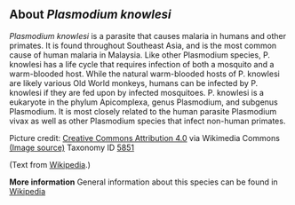 **About *Plasmodium knowlesi***
-------------------------
*Plasmodium knowlesi* is a parasite that causes malaria in humans and 
other primates. It is found throughout Southeast Asia, and is the most 
common cause of human malaria in Malaysia. Like other Plasmodium 
species, P. knowlesi has a life cycle that requires infection of both 
a mosquito and a warm-blooded host. While the natural warm-blooded 
hosts of P. knowlesi are likely various Old World monkeys, humans can 
be infected by P. knowlesi if they are fed upon by infected 
mosquitoes. P. knowlesi is a eukaryote in the phylum Apicomplexa, 
genus Plasmodium, and subgenus Plasmodium. It is most closely related 
to the human parasite Plasmodium vivax as well as other Plasmodium 
species that infect non-human primates.


Picture credit: [Creative Commons Attribution 4.0](https://creativecommons.org/licenses/by/4.0) via Wikimedia Commons [(Image source)](https://en.wikipedia.org/wiki/File:Plasmodium_knowlesi_smears_IDC.png)
Taxonomy ID [5851](https://www.uniprot.org/taxonomy/5851)

(Text from [Wikipedia](https://en.wikipedia.org/).)

**More information**
General information about this species can be found in [Wikipedia](https://en.wikipedia.org/wiki/Plasmodium_knowlesi)
